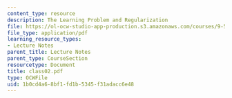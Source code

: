 ```yaml
---
content_type: resource
description: The Learning Problem and Regularization
file: https://ol-ocw-studio-app-production.s3.amazonaws.com/courses/9-520-statistical-learning-theory-and-applications-spring-2003/1b0cd4a68bf1fd1b5345f31adacc6e48_class02.pdf
file_type: application/pdf
learning_resource_types:
- Lecture Notes
parent_title: Lecture Notes
parent_type: CourseSection
resourcetype: Document
title: class02.pdf
type: OCWFile
uid: 1b0cd4a6-8bf1-fd1b-5345-f31adacc6e48
---
```

